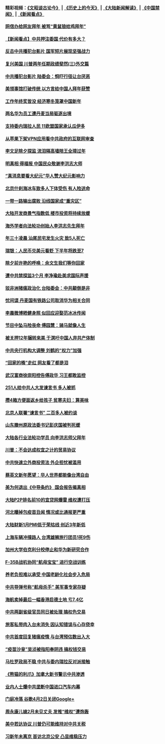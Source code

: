 #### 精彩视频：[《文昭谈古论今》](http://45.32.25.56/wenzhao) | [《历史上的今天》](http://45.32.25.56/today-in-history) | [《大陆新闻解读》](http://45.32.25.56/ntdtv-comedy) | [《中国禁闻》](http://45.32.25.56/ntdtv-news) | [《新闻看点》](http://45.32.25.56/news-insight) 

 #### [网信办给网友拜年 被骂“黄鼠狼给鸡拜年”](../pages/nsc413/n11024215.md?t=02042131) 

#### [【新闻看点】中共押注委国 代价有多大？](../pages/nsc413/n11024040.md?t=02042131) 

#### [反击中共播犯台影片 国军短片展现坚强战力](../pages/nsc413/n11024212.md?t=02042131) 

#### [复兴美国 川普两年任期政绩斐然(三)外交篇](../pages/nsc413/n11019595.md?t=02042131) 

#### [中共播犯台影片 陆委会：恫吓行径让台厌恶](../pages/nsc413/n11023766.md?t=02042131) 

#### [美领事馆打破传统 以方言给中国人拜年获赞](../pages/nsc413/n11024168.md?t=02042131) 

#### [工作年终奖皆没 经济寒冬笼罩中国新年](../pages/nsc413/n11023953.md?t=02042131) 

#### [两名华为员工遭丹麦当局驱逐出境](../pages/nsc413/n11024140.md?t=02042131) 

#### [支持委内瑞拉人民 11欧盟国家承认瓜伊多](../pages/nsc413/n11023955.md?t=02042131) 

#### [从苹果下架VPN应用看中共政府的互联网审查](../pages/nsc413/n11023852.md?t=02042131) 

#### [李文足除夕探监 流泪隔高墙陪王全璋过年](../pages/nsc413/n11023920.md?t=02042131) 

#### [明真相 得福报 中国民众敬谢李洪志大师](../pages/nsc413/n11021869.md?t=02042131) 


#### [“真消息要看大纪元”华人赞大纪元影响力](../pages/nsc413/n11019162.md?t=02042131) 

#### [北京什刹海冰车致多人下体受伤 有人险送命](../pages/nsc413/n11022990.md?t=02042131) 

#### [一带一路输出腐败 沿线国家成“重灾区”](../pages/nsc413/n11022771.md?t=02042131) 

#### [大陆开发商景气指数低 楼市投资将持续放缓](../pages/nsc413/n11022955.md?t=02042131) 

#### [海外学者向法轮功创始人李洪志先生拜年](../pages/nsc413/n11022780.md?t=02042131) 

#### [年三十凌晨 汕尾民宅发生火灾 致5人死亡](../pages/nsc413/n11023221.md?t=02042131) 

#### [瑞银：人民币兑美元看贬 下半年将跌至7](../pages/nsc413/n11022681.md?t=02042131) 

#### [除夕前许艳的呼唤：余文生我们等你回家](../pages/nsc413/n11022621.md?t=02042131) 

#### [遭中共禁探监3个月 李净瑜赴美求国际声援](../pages/nsc413/n11022861.md?t=02042131) 

#### [驳非洲猪瘟政治化 台陆委会：中共颠倒是非](../pages/nsc413/n11022799.md?t=02042131) 

#### [忧间谍 丹麦国有铁路公司取消华为相关合同](../pages/nsc413/n11022491.md?t=02042131) 

#### [李晨微博晒健身照 似回应迎娶范冰冰传闻](../pages/nsc413/n11022244.md?t=02042131) 

#### [节目中坠马险丧命 傅园慧：骑马就像人生](../pages/nsc413/n11022444.md?t=02042131) 

#### [被关押12年辗转来美 于溟吁中国人弃共产体制](../pages/nsc413/n11022602.md?t=02042131) 

#### [中共央行机构大调整 刘鹤的“权力”加强](../pages/nsc413/n11022568.md?t=02042131) 

#### [“回家的桶”走红 网友看了都是泪](../pages/nsc413/n11022529.md?t=02042131) 

#### [武汉富商徐崇阳控告傅政华 习王都敢监控](../pages/nsc413/n11022212.md?t=02042131) 

#### [251人给中共人大发谏言书 多人被抓](../pages/nsc413/n11022113.md?t=02042131) 

#### [攒4箱方便面返乡给孩子 贫寒夫妇：算美味](../pages/nsc413/n11022521.md?t=02042131) 

#### [北京人联署“谏言书” 二百多人被约谈](../pages/nsc413/n11022436.md?t=02042131) 

#### [山东滕州原政法委书记彭庆国被判死缓](../pages/nsc413/n11022492.md?t=02042131) 

#### [大陆各行业法轮功学员 向李洪志师父拜年](../pages/nsc413/n11017796.md?t=02042131) 

#### [川普：不会达成权宜之计的贸易协议](../pages/nsc413/n11022486.md?t=02042131) 

#### [中共快速立外商投资法  外企担忧被滥用](../pages/nsc413/n11022177.md?t=02042131) 

#### [蔡英文新年愿望：华人世界都能像台湾自由](../pages/nsc413/n11022209.md?t=02042131) 

#### [美为何退出《中导条约》 国会报告揭真相](../pages/nsc413/n11022256.md?t=02042131) 

#### [大陆P2P排名前10的宜贷网爆雷 维权遭打压](../pages/nsc413/n11019207.md?t=02042131) 

#### [河北曝掉包疫苗丑闻 情况或比通报更严重](../pages/nsc413/n11021237.md?t=02042131) 


#### [大陆财新1月PMI低于荣枯线 创近3年新低](../pages/nsc413/n11021470.md?t=02042131) 

#### [上海车辆冲撞路人 台湾雄狮旅行团员1死9伤](../pages/nsc413/n11021754.md?t=02042131) 

#### [加州大学伯克利分校停止和华为新研究合作](../pages/nsc413/n11021086.md?t=02042131) 

#### [F-35B战机协同“航母宝宝” 进行空战训练](../pages/nsc413/n11020866.md?t=02042131) 

#### [养老负担难以承受 中国老龄化社会步入危局](../pages/nsc413/n11021290.md?t=02042131) 

#### [中共导弹号称“航母杀手” 美军事专家存疑](../pages/nsc413/n11021488.md?t=02042131) 

#### [海航卖掉最后一幅香港启德土地 亏7.4亿](../pages/nsc413/n11021084.md?t=02042131) 

#### [中共两副省级官员同日被处理 搞权色交易](../pages/nsc413/n11021019.md?t=02042131) 

#### [旅客私带肉入台未消失 因认知错误与心存侥幸](../pages/nsc413/n11021054.md?t=02042131) 

#### [中共首度回复猪瘟疫情 与台湾预估数出入大](../pages/nsc413/n11021023.md?t=02042131) 

#### [“疫苗沙皇”吴浈被指阳奉阴违 搞权钱交易](../pages/nsc413/n11019815.md?t=02042131) 

#### [马杜罗政局不稳 中共与委内瑞拉反对派接触](../pages/nsc413/n11020719.md?t=02042131) 

#### [《熊猫的利爪》加拿大新书警示中共渗透](../pages/nsc413/n11020739.md?t=02042131) 

#### [业内人士爆中共垄断中国进口汽车内幕](../pages/nsc413/n11020830.md?t=02042131) 

#### [门庭冷落 谷歌4月2日关闭Google+](../pages/nsc413/n11020806.md?t=02042131) 

#### [周永康儿媳2月未见丈夫 发推“维权”遭炮轰](../pages/nsc413/n11020801.md?t=02042131) 

#### [美中若达协议 川普仍可能维持对中共关税](../pages/nsc413/n11020625.md?t=02042131) 

#### [习新年未离京 首访北京公安 凸显维稳压力](../pages/nsc413/n11020486.md?t=02042131) 

